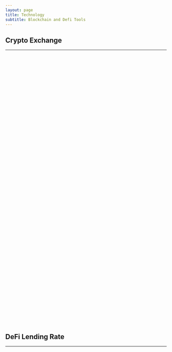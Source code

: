 ```yaml
---
layout: page
title: Technology
subtitle: Blockchain and Defi Tools
---
```


<!-- iframely.com small featured card -->
<h2>Crypto Exchange</h2><hr/>

<div class="iframely-embed"><div class="iframely-responsive" style="height: 140px; padding-bottom: 0;"><a href="https://uniswap.org/" data-iframely-url="//cdn.iframe.ly/XzHpZUO?iframe=card-small"></a></div></div><script async src="//cdn.iframe.ly/embed.js" charset="utf-8"></script>

<div class="iframely-embed"><div class="iframely-responsive" style="height: 140px; padding-bottom: 0;"><a href="https://simpleswap.io/?ref=4f1871fcc5b4" data-iframely-url="//cdn.iframe.ly/WhRHzs0?iframe=card-small"></a></div></div><script async src="//cdn.iframe.ly/embed.js" charset="utf-8"></script>

<div class="iframely-embed"><div class="iframely-responsive" style="height: 140px; padding-bottom: 0;"><a href="https://swapzone.io/" data-iframely-url="//cdn.iframe.ly/crKCs29?iframe=card-small"></a></div></div><script async src="//cdn.iframe.ly/embed.js" charset="utf-8"></script>

<div class="iframely-embed"><div class="iframely-responsive" style="height: 140px; padding-bottom: 0;"><a href="http://changenow.io/" data-iframely-url="//cdn.iframe.ly/nKGxfqS?iframe=card-small"></a></div></div><script async src="//cdn.iframe.ly/embed.js" charset="utf-8"></script>

<div class="iframely-embed"><div class="iframely-responsive" style="height: 140px; padding-bottom: 0;"><a href="https://matcha.xyz/" data-iframely-url="//cdn.iframe.ly/eBqmwHW?iframe=card-small"></a></div></div><script async src="//cdn.iframe.ly/embed.js" charset="utf-8"></script>

<div class="iframely-embed"><div class="iframely-responsive" style="height: 140px; padding-bottom: 0;"><a href="https://tomoyan.github.io/swap/" data-iframely-url="//cdn.iframe.ly/VuZ4GyM"></a></div></div><script async src="//cdn.iframe.ly/embed.js" charset="utf-8"></script>

<h2>DeFi Lending Rate</h2><hr/>

<div class="iframely-embed"><div class="iframely-responsive" style="height: 140px; padding-bottom: 0;"><a href="https://defirate.com/lend/" data-iframely-url="//cdn.iframe.ly/dzmw7AK"></a></div></div><script async src="//cdn.iframe.ly/embed.js" charset="utf-8"></script>

<div class="iframely-embed"><div class="iframely-responsive" style="height: 140px; padding-bottom: 0;"><a href="https://defiscore.io/" data-iframely-url="//cdn.iframe.ly/0vB4Ofy?iframe=card-small"></a></div></div><script async src="//cdn.iframe.ly/embed.js" charset="utf-8"></script>

<div class="iframely-embed"><div class="iframely-responsive" style="height: 140px; padding-bottom: 0;"><a href="https://defiprime.com/defi-rates" data-iframely-url="//cdn.iframe.ly/joKklXF?iframe=card-small"></a></div></div><script async src="//cdn.iframe.ly/embed.js" charset="utf-8"></script>
